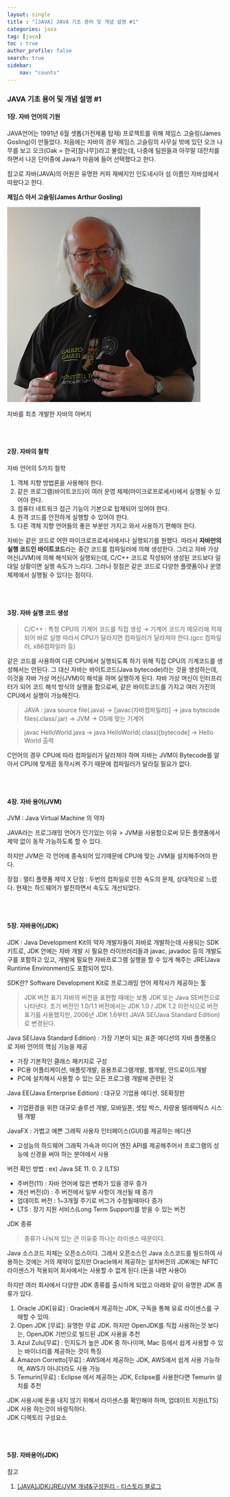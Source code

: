 ```yaml
---
layout: single
title : "[JAVA] JAVA 기초 용어 및 개념 설명 #1"
categories: java
tag: [java]
toc : true
author_profile: false
search: true
sidebar:
    nav: "counts"
---
```


### JAVA 기초 용어 및 개념 설명 #1




#### 1장. 자바 언어의 기원

JAVA언어는 1991년 6월 셋톱(가전제품 탑재) 프로젝트를 위해 제임스 고슬링(James Gosling)이 만들었다. 
처음에는 자바의 경우 제임스 고슬링의 사무실 밖에 있던 오크 나무를 보고 오크(Oak = 한국[참나무])라고 불렀는데, 나중에 팀원들과 아무말 대잔치를 하면서 나온 단어중에 Java가 마음에 들어 선택했다고 한다. 

참고로 자바(JAVA)의 어원은 유명한 커피 재배지인 인도네시아 섬 이름인 자바섬에서 따왔다고 한다.



<b>제임스 아서 고슬링(James Arthur Gosling)</b>

![제임스 고슬링](../../../images/posts/java/java/james-arthor.jpeg)

자바를 최초 개발한 자바의 아버지

<br>
<br>

#### 2장. 자바의 철학

자바 언어의 5가지 철학
1. 객체 지향 방법론을 사용해야 한다.
2. 같은 프로그램(바이트코드)이 여러 운영 체제(마이크로프로세서)에서 실행될 수 있어야 한다.
3. 컴퓨터 네트워크 접근 기능이 기본으로 탑재되어 있어야 한다.
4. 원격 코드를 안전하게 실행할 수 있어야 한다.
5. 다른 객체 지향 언어들의 좋은 부분만 가지고 와서 사용하기 편해야 한다.

자바는 같은 코드로 어떤 마이크로프로세서에서나 실행되기를 원했다. 따라서 <b>자바만의 실행 코드인 바이트코드</b>라는 중간 코드를 컴파일러에 의해 생성한다. 
그리고 자바 가상 머신(JVM)에 의해 해석되어 실행되는데, C/C++ 코드로 작성되어 생성된 코드보다 일대일 상황이면 실행 속도가 느리다. 
그러나 장점은 같은 코드로 다양한 플랫폼이나 운영 체제에서 실행될 수 있다는 점이다.

<br>
<br>

#### 3장. 자바 실행 코드 생성 
> C/C++ : 특정 CPU의 기계어 코드를 직접 생성 → 기계어 코드가 메모리에 적재되어 바로 실행
> 따라서 CPU가 달라지면 컴파일러가 달라져야 한다.(gcc 컴파일러, x86컴파일러 등) 

같은 코드를 사용하여 다른 CPU에서 실행되도록 하기 위해 직접 CPU의 기계코드를 생성해서는 안된다.
그 대신 자바는 바이트코드(Java bytecode)라는 것을 생성하는데, 이것을 자바 가상 머신(JVM)이 해석을 하며 실행하게 된다.
자바 가상 머신이 인터프리터가 되어 코드 해석 방식의 실행을 함으로써, 같은 바이트코드를 가지고 여러 가진의 CPU에서 실행이 가능해진다.

> JAVA : java source file(.java)  → [javac(자바컴파일러)] → java bytecode files(.class/.jar) -> JVM → OS에 맞는 기계어

> javac HelloWorld.java → java HelloWorld(.class)[bytecode] → Hello World 출력

C언어의 경우 CPU에 따라 컴파일러가 달라져야 하며 자바는 JVM이 Bytecode를 알아서 CPU에 맞게끔 동작시켜 주기 때문에 컴파일러가 달라질 필요가 없다.

<br/>
<br/>

#### 4장. 자바 용어(JVM)
JVM : Java Virtual Machine 의 약자

JAVA라는 프로그래밍 언어가 인기있는 이유 > JVM을 사용함으로써 모든 플랫폼에서 제약 없이 동작 가능하도록 할 수 있다.

하지만 JVM은 각 언어에 종속되어 있기때문에 CPU에 맞는 JVM을 설치해주어야 한다.

장점 : 멀티 플랫폼 제약 X
단점 : 두번의 컴파일로 인한 속도의 문제, 상대적으로 느렸다. 현재는 하드웨어가 발전하면서 속도도 개선되었다.

<br/>
<br/>

#### 5장. 자바용어(JDK)
JDK : Java Development Kit의 약자
개발자들이 자바로 개발하는데 사용되는 SDK 키트로, JDK 안에는 자바 개발 시 필요한 라이브러리들과 javac, javadoc 등의 개발도구를 포함하고 있고, 개발에 필요한 자바프로그램 실행을 할 수 있게 해주는 JRE(Java Runtime Environment)도 포함되어 있다.

SDK란? 
 Software Development Kit로 프로그래밍 언어 제작사가 제공하는 툴

> JDK 버전 표기
> 자바의 버전을 표현할 때에는 보통 JDK 또는 Java SE버전으로 나타낸다.
> 초기 버전인 1.0/1.1 버전에서는 JDK 1.0 / JDK 1.2 이런식으로 버전 표기를 사용했지만, 2006년 JDK 1.6부터 JAVA SE(Java Standard Edition)로 변경된다.

Java SE(Java Standard Edition) : 가장 기본이 되는 표준 에디션의 자바 플랫폼으로 자바 언어의 핵심 기능을 제공

 - 가장 기본적인 클래스 패키지로 구성
 - PC용 어플리케이션, 애플릿개발, 응용프로그램개발, 웹개발, 안드로이드개발
 - PC에 설치해서 사용할 수 있는 모든 프로그램 개발에 관련된 것

Java EE(Java Enterprise Edition) : 대규모 기업용 에디션. SE확장판
 - 기업환경을 위한 대규모 솔루션 개발, 모바일폰, 셋탑 박스, 차량용 텔레매틱스 시스템 개발
 
JavaFX : 가볍고 예쁜 그래픽 사용자 인터페이스(GUI)를 제공하는 에디션
 - 고성능의 하드웨어 그래픽 가속과 미디어 엔진 API를 제공해주어서 프로그램의 성능에 신경을 써야 하는 분야에서 사용


버전 확인 방법 : ex) Java SE 11. 0. 2 (LTS)
 - 주버전(11) : 자바 언어에 많은 변화가 있을 경우 증가
 - 개선 버전(0) : 주 버전에서 일부 사항이 개선될 때 증가
 - 업데이트 버전 : 1~3개월 주기로 버그가 수정될때마다 증가
 - LTS : 장기 지원 서비스(Long Term Support)를 받을 수 있는 버전

JDK 종류
> 종류가 나눠져 있는 큰 이유중 하나는 라이센스 때문이다.
> 
Java 소스코드 자체는 오픈소스이다. 그래서 오픈소스인 Java 소스코드를 빌드하여 사용하는 것에는 거의 제약이 없지만 Oracle에서 제공하는 설치버전의 JDK에는 NFTC 라이센스가 적용되어 회사에서는 사용할 수 없게 된다.(돈을 내면 사용O)

하지만 여러 회사에서 다양한 JDK 종류를 출시하게 되었고 아래와 같이 유명한 JDK 종류가 있다.
1. Oracle JDK[유료] : Oracle에서 제공하는 JDK, 구독을 통해 유료 라이센스를 구매할 수 있따.
2. Open JDK [무료]: 유명한 무료 JDK. 하지만 OpenJDK를 직접 사용하는것 보다는, OpenJDK 기반으로 빌드된 JDK 사용을 추천
3. Azul Zulu[무료] : 인지도가 높은 JDK 중 하나이며, Mac 등에서 쉽게 사용할 수 있는 바이너리를 제공하는 것이 특징
4. Amazon Corretto[무료] : AWS에서 제공하는 JDK,  AWS에서 쉽게 사용 가능하며, AWS가 아니더라도 사용 가능
5. Temurin[무료] : Eclipse 에서 제공하는 JDK, Eclipse를 사용한다면 Temurin 설치를 추천

JDK 사용시에 돈을 내지 않기 위해서 라이센스를 확인해야 하며, 업데이트 지원(LTS)  JDK 사용 하는것이 바람직하다.
<br>
JDK 디렉토리 구성요소

<br/>
<br/>

#### 5장. 자바용어(JDK)




참고 
 1. [[JAVA]JDK/JRE/JVM 개념&구성원리 - 티스토리 블로그](https://inpa.tistory.com/entry/JAVA-%E2%98%95-JDK-JRE-JVM-%EA%B0%9C%EB%85%90-%EA%B5%AC%EC%84%B1-%EC%9B%90%EB%A6%AC-%F0%9F%92%AF-%EC%99%84%EB%B2%BD-%EC%B4%9D%EC%A0%95%EB%A6%AC)
